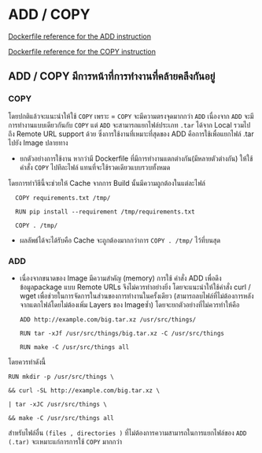 # ADD / COPY

[Dockerfile reference for the ADD instruction](https://docs.docker.com/engine/reference/builder/#add)

[Dockerfile reference for the COPY instruction](https://docs.docker.com/engine/reference/builder/#copy)

## ADD / COPY มีการหน้าที่การทำงานที่คล้ายคลึงกันอยู่ 

### COPY

โดยปกติแล้วจะแนะนำให้ใช้ `COPY` เพราะ = `COPY` จะมีความตรงจุดมากกว่า `ADD`
เนื่องจาก `ADD` จะมีการทำงานแบบเดียวกันกับ `COPY` แต่ `ADD` จะสามารถแยกไฟล์ประเภท `.tar` ได้จาก Local รวมไปถึง Remote URL support ด้วย 
ซึ่งการใช้งานที่เหมาะที่สุดของ ADD คือการใช้เพื่อแยกไฟล์ .tar ไปยัง Image ปลายทาง

* ยกตัวอย่างการใช้งาน
หากว่ามี Dockerfile ที่มีการทำงานแตกต่างกัน(มีหลายตัวต่างกัน) ให้ใช้คำสั่ง `COPY` ไปทีละไฟล์ แทนที่จะใช้รวดเดียวแบบรวบทั้งหมด 

โดยการทำวิธีนี้จะช่วยให้ Cache จากการ Build นั้นมีความถูกต้องในแต่ละไฟล์ 

      COPY requirements.txt /tmp/

      RUN pip install --requirement /tmp/requirements.txt
  
      COPY . /tmp/

- ผลลัพธ์ได้จะได้รับคือ Cache จะถูกต้องมากกว่าการ `COPY . /tmp/` ไว้ที่บนสุด

### ADD 
- เนื่องจากขนาดของ Image มีความสำคัญ (memory) การใช้ คำสั่ง ADD เพื่อดึงข้อมูลpackage แบบ Remote URLs จึงไม่ควรทำอย่างยิ่ง
โดยจะแนะนำให้ใช้คำสั่ง curl / wget เพื่อช่วยในการจัดการในส่วนของการทำงานในครั้งเดียว (สามารถลบไฟล์ที่ไม่ต้องการหลังจากแตกไฟล์โดยไม่ต้องเพิ่ม Layers ของ Imageซ้ำ)
โดยจะยกตัวอย่างที่ไม่ควรทำให้คือ

      ADD http://example.com/big.tar.xz /usr/src/things/

      RUN tar -xJf /usr/src/things/big.tar.xz -C /usr/src/things

      RUN make -C /usr/src/things all

โดยควรทำดังนี้

    RUN mkdir -p /usr/src/things \

    && curl -SL http://example.com/big.tar.xz \
    
    | tar -xJC /usr/src/things \
    
    && make -C /usr/src/things all
    
สำหรับไฟล์อื่น `(files , directories )` ที่ไม่ต้องการความสามารถในการแยกไฟล์ของ `ADD (.tar)` จะเหมาะแก่การการใช้ `COPY` มากกว่า 
